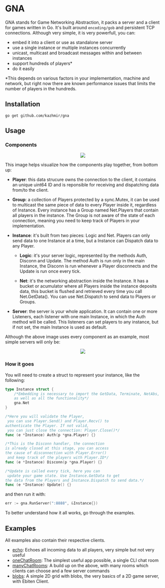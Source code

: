 # GNA

GNA stands for Game Networking Abstraction, it packs a server and a client for games written in Go. It's built around ```encoding/gob``` and persistent TCP connections. Although very simple, it is very powerfull, you can: 
- embed it into a client or use as standalone server
- use a single instance or multiple instances concurrently
- unicast, multicast and broadcast messages within and between instances
- support hundreds of players\*
- do it easily

\*This depends on various factors in your implementation, machine and network, but right now there are known performance issues that limits the number of players in the hundreds.

## Installation

```go get github.com/kazhmir/gna```

## Usage

### Components
<p align="center">
  <img src="./docs/complex.png">
</p>

This image helps visualize how the components play together, from bottom up:

- **Player**: this data strucure owns the connection to the client, it contains an unique uint64 ID and is reponsible for receiving and dispatching data from/to the client.

- **Group**: a collection of Players protected by a sync.Mutex, it can be used to multicast the same piece of data to every Player inside it, regardless of Instance. Every instance has a Group named Net.Players that contain all players in the instance. The Group is not aware of the state of each connection, meaning you need to keep track of Players in your implementation.

- **Instance**: it's built from two pieces: Logic and Net. Players can only send data to one Instance at a time, but a Instance can Dispatch data to any Player.
	- **Logic**: it's your server logic, represented by the methods Auth, Disconn and Update. The method Auth is run only in the main Instance, the Disconn is run whenever a Player disconnects and the Update is run once every tick.

	- **Net**: it's the networking abstraction inside the Instance. It has a bucket or acumulator where all Players inside the instance deposits data, this bucket is flushed and retrieved every time you call Net.GetData(). You can use Net.Dispatch to send data to Players or Groups.

- **Server**: the server is your whole application. It can contain one or more Listeners, each listener with one main Instance, in which the Auth method will be called. This listeners can set players to any instance, but if not set, the main Instance is used as default.

Although the above image uses every component as an example, most simple servers will only be:

<p align="center">
  <img src="./docs/simple.png">
</p>

### How it goes

You will need to create a struct to represent your instance, like the following:

```go
type Instance struct {
	/*Embedding is necessary to import the GetData, Terminate, NetAbs, and Dispatch methods
	as well as all the functionality*/
	gna.Net
}

/*Here you will validate the Player,
 you can use Player.Send() and Player.Recv() to
authenticate the Player. If not valid,
 you can just close the connection: Player.Close()*/
func (e *Instance) Auth(p *gna.Player) {}

/*This is the Disconn handler, the connection 
is already closed at this stage, you can access 
the cause of disconnection with Player.Error()
 and keep track of the players with Player.ID*/
func (e *Instance) Disconn(p *gna.Player) {}

/*Update is called every tick, here you can
 update your game state. Use Instance.GetData to get
the data from the Players and Instance.Dispatch to send data.*/
func (e *Instance) Update() {}
```

and then run it with: 
```go
err := gna.RunServer(":8888", &Instance{})
```

To better understand how it all works, go through the examples.

## Examples
All examples also contain their respective clients.

- [echo](./examples/echo): Echoes all incoming data to all players, very simple but not very useful
- [oneChatRoom](./examples/oneChatRoom): The simplest useful app possible, a single CLI chat room
- [manyChatRooms](./examples/manyChatRooms): A build up on the above, with many rooms which clients can choose and a few server commands
- [blobs](./examples/blobs): A simple 2D grid with blobs, the very basics of a 2D game server, with Ebiten Client.
